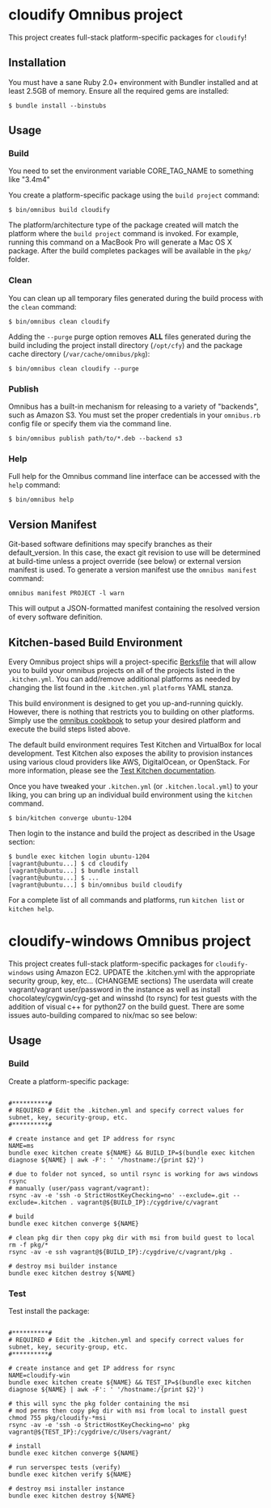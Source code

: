 cloudify Omnibus project
========================
This project creates full-stack platform-specific packages for
`cloudify`!

Installation
------------
You must have a sane Ruby 2.0+ environment with Bundler installed and at least 2.5GB of memory.
Ensure all the required gems are installed:

```shell
$ bundle install --binstubs
```

Usage
-----
### Build

You need to set the environment variable CORE_TAG_NAME to something like "3.4m4"

You create a platform-specific package using the `build project` command:

```shell
$ bin/omnibus build cloudify
```

The platform/architecture type of the package created will match the platform
where the `build project` command is invoked. For example, running this command
on a MacBook Pro will generate a Mac OS X package. After the build completes
packages will be available in the `pkg/` folder.

### Clean

You can clean up all temporary files generated during the build process with
the `clean` command:

```shell
$ bin/omnibus clean cloudify
```

Adding the `--purge` purge option removes __ALL__ files generated during the
build including the project install directory (`/opt/cfy`) and
the package cache directory (`/var/cache/omnibus/pkg`):

```shell
$ bin/omnibus clean cloudify --purge
```

### Publish

Omnibus has a built-in mechanism for releasing to a variety of "backends", such
as Amazon S3. You must set the proper credentials in your `omnibus.rb` config
file or specify them via the command line.

```shell
$ bin/omnibus publish path/to/*.deb --backend s3
```

### Help

Full help for the Omnibus command line interface can be accessed with the
`help` command:

```shell
$ bin/omnibus help
```

Version Manifest
----------------

Git-based software definitions may specify branches as their
default_version. In this case, the exact git revision to use will be
determined at build-time unless a project override (see below) or
external version manifest is used.  To generate a version manifest use
the `omnibus manifest` command:

```
omnibus manifest PROJECT -l warn
```

This will output a JSON-formatted manifest containing the resolved
version of every software definition.


Kitchen-based Build Environment
-------------------------------
Every Omnibus project ships will a project-specific
[Berksfile](http://berkshelf.com/) that will allow you to build your omnibus projects on all of the projects listed
in the `.kitchen.yml`. You can add/remove additional platforms as needed by
changing the list found in the `.kitchen.yml` `platforms` YAML stanza.

This build environment is designed to get you up-and-running quickly. However,
there is nothing that restricts you to building on other platforms. Simply use
the [omnibus cookbook](https://github.com/opscode-cookbooks/omnibus) to setup
your desired platform and execute the build steps listed above.

The default build environment requires Test Kitchen and VirtualBox for local
development. Test Kitchen also exposes the ability to provision instances using
various cloud providers like AWS, DigitalOcean, or OpenStack. For more
information, please see the [Test Kitchen documentation](http://kitchen.ci).

Once you have tweaked your `.kitchen.yml` (or `.kitchen.local.yml`) to your
liking, you can bring up an individual build environment using the `kitchen`
command.

```shell
$ bin/kitchen converge ubuntu-1204
```

Then login to the instance and build the project as described in the Usage
section:

```shell
$ bundle exec kitchen login ubuntu-1204
[vagrant@ubuntu...] $ cd cloudify
[vagrant@ubuntu...] $ bundle install
[vagrant@ubuntu...] $ ...
[vagrant@ubuntu...] $ bin/omnibus build cloudify
```

For a complete list of all commands and platforms, run `kitchen list` or
`kitchen help`.


cloudify-windows Omnibus project
================================
This project creates full-stack platform-specific packages for
`cloudify-windows` using Amazon EC2.  UPDATE the .kitchen.yml with the appropriate security group, key, etc... (CHANGEME sections)
The userdata will create vagrant/vagrant user/password in the instance as well as install chocolatey/cygwin/cyg-get and winsshd (to rsync) for test guests with the addition of visual c++ for python27 on the build guest.  There are some issues auto-building compared to nix/mac so see below:

Usage
-----
### Build

Create a platform-specific package:

```shell

#**********#
# REQUIRED # Edit the .kitchen.yml and specify correct values for subnet, key, security-group, etc.
#**********#

# create instance and get IP address for rsync
NAME=ms
bundle exec kitchen create ${NAME} && BUILD_IP=$(bundle exec kitchen diagnose ${NAME} | awk -F': ' '/hostname:/{print $2}')

# due to folder not synced, so until rsync is working for aws windows rsync
# manually (user/pass vagrant/vagrant):
rsync -av -e 'ssh -o StrictHostKeyChecking=no' --exclude=.git --exclude=.kitchen . vagrant@${BUILD_IP}:/cygdrive/c/vagrant

# build
bundle exec kitchen converge ${NAME}

# clean pkg dir then copy pkg dir with msi from build guest to local
rm -f pkg/*
rsync -av -e ssh vagrant@${BUILD_IP}:/cygdrive/c/vagrant/pkg .

# destroy msi builder instance
bundle exec kitchen destroy ${NAME}

```
### Test

Test install the package:

```shell

#**********#
# REQUIRED # Edit the .kitchen.yml and specify correct values for subnet, key, security-group, etc.
#**********#

# create instance and get IP address for rsync
NAME=cloudify-win
bundle exec kitchen create ${NAME} && TEST_IP=$(bundle exec kitchen diagnose ${NAME} | awk -F': ' '/hostname:/{print $2}')

# this will sync the pkg folder containing the msi
# mod perms then copy pkg dir with msi from local to install guest
chmod 755 pkg/cloudify-*msi
rsync -av -e 'ssh -o StrictHostKeyChecking=no' pkg vagrant@${TEST_IP}:/cygdrive/c/Users/vagrant/

# install
bundle exec kitchen converge ${NAME}

# run serverspec tests (verify)
bundle exec kitchen verify ${NAME}

# destroy msi installer instance
bundle exec kitchen destroy ${NAME}

```
